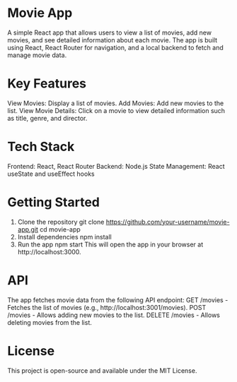 # **Movie App**
A simple React app that allows users to view a list of movies, add new movies, and see detailed information about each movie. The app is built using React, React Router for navigation, and a local backend to fetch and manage movie data.

# **Key Features**
View Movies: Display a list of movies.
Add Movies: Add new movies to the list.
View Movie Details: Click on a movie to view detailed information such as title, genre, and director.

# **Tech Stack**
Frontend: React, React Router
Backend: Node.js
State Management: React useState and useEffect hooks

# **Getting Started**
1. Clone the repository
git clone https://github.com/your-username/movie-app.git
cd movie-app
2. Install dependencies
npm install
3. Run the app
npm start
This will open the app in your browser at http://localhost:3000.

# **API**
The app fetches movie data from the following API endpoint:
GET /movies - Fetches the list of movies (e.g., http://localhost:3001/movies).
POST /movies - Allows adding new movies to the list.
DELETE /movies - Allows deleting movies from the list.

# **License**
This project is open-source and available under the MIT License.

